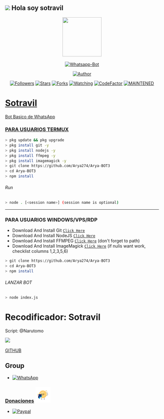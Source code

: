 ## <img src="https://github.com/TheDudeThatCode/TheDudeThatCode/blob/master/Assets/Hi.gif" width="29px"> Hola soy sotravil
<p align="center">
<img src="https://static-cdn.jtvnw.net/jtv_user_pictures/999691b4-e557-4058-87d8-6b6a398c8837-profile_image-300x300.png" width="128" height="128"/>
</p>
<p align="center">
<a href="#"><img title="Whatsapp-Bot" src="https://img.shields.io/badge/Sotravil Whatsapp Bot-green?colorA=%23ff0000&colorB=%23017e40&style=for-the-badge"></a>
</p>
<p align="center">
<a href="https://github.com/Sotravil"><img title="Author" src="https://img.shields.io/badge/Author-Sotravil-red.svg?style=for-the-badge&logo=github"></a>
</p>
<p align="center">
<a href="https://github.com/Sotravil/followers"><img title="Followers" src="https://img.shields.io/github/followers/Sotravil?color=blue&style=flat-square"></a>
<a href="https://github.com/Sotravil/slwb/stargazers/"><img title="Stars" src="https://img.shields.io/github/stars/Sotravil/slwb?color=red&style=flat-square"></a>
<a href="https://github.com/Sotravil/slwb/network/members"><img title="Forks" src="https://img.shields.io/github/forks/Sotravil/slwb?color=red&style=flat-square"></a>
<a href="https://github.com/Sotravil/slwb/watchers"><img title="Watching" src="https://img.shields.io/github/watchers/Sotravil/slwb?label=Watchers&color=blue&style=flat-square"></a>
<a href="https://www.codefactor.io/repository/github/Sotravil/slwb"><img src="https://www.codefactor.io/repository/github/mhankbarbar/termux-wabot/badge" alt="CodeFactor" /></a>
<a href="#"><img title="MAINTENED" src="https://img.shields.io/badge/MAINTENED-YES-blue.svg"</a>
</p>


# Sotravil
Bot Basico de WhatsApp

### PARA USUARIOS TERMUX
```bash
> pkg update && pkg upgrade
> pkg install git -y
> pkg install nodejs -y
> pkg install ffmpeg -y
> pkg install imagemagick -y
> git clone https://github.com/Arya274/Arya-BOT3
> cd Arya-BOT3
> npm install
```
###### Run
```bash
> node . [<session name>] (session name is optional)
```

---------

### PARA USUARIOS WINDOWS/VPS/RDP 
* Download And Install Git [`Click Here`](https://git-scm.com/downloads) <br>
* Download And Install NodeJS [`Click Here`](https://nodejs.org/en/download) <br>
* Download And Install FFMPEG [`Click Here`](https://ffmpeg.org/download.html) (don't forget to path) 
* Download And Install ImageMagick [`Click Here`](https://imagemagick.org/script/download.php) (if nulis want work,  checklist columns 1,2,3,5,6) 
```bash
> git clone https://github.com/Arya274/Arya-BOT3
> cd Arya-BOT3
> npm install
```
###### LANZAR BOT
```bash
> node index.js
```

# Recodificador: Sotravil
Script: @Narutomo 

<img src="https://raw.githubusercontent.com/TheDudeThatCode/TheDudeThatCode/master/Assets/Mario_Gameplay.gif"/>

</p>

</p>

[GITHUB](https://github.com/Sotravil)

## Group
* <a href="https://chat.whatsapp.com/CFrlehcnibhDLmd3nLXr2B"><img alt="WhatsApp" src="https://img.shields.io/badge/WhatsApp%20Group-25D366?style=for-the-badge&logo=whatsapp&logoColor=white"/></a>

### [Donaciones](https://paypal.me/Sotravil) [<img src="https://github.com/Sotravil/animaciones/blob/main/coiny-paypal.gif" width="50px">](https://paypal.me/Sotravil)

* <a href="https://paypal.me/Sotravil"><img alt="Paypal" src="https://img.shields.io/badge/PayPal-00457C?style=for-the-badge&logo=paypal&logoColor=white" /></a>


